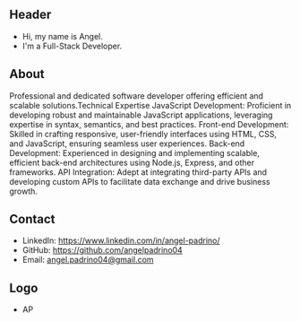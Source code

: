 ## Header
- Hi, my name is Angel.
- I'm a Full-Stack Developer.

## About
Professional and dedicated software developer offering efficient and scalable solutions.Technical Expertise
JavaScript Development: Proficient in developing robust and maintainable JavaScript applications, leveraging expertise in syntax, semantics, and best practices.
Front-end Development: Skilled in crafting responsive, user-friendly interfaces using HTML, CSS, and JavaScript, ensuring seamless user experiences.
Back-end Development: Experienced in designing and implementing scalable, efficient back-end architectures using Node.js, Express, and other frameworks.
API Integration: Adept at integrating third-party APIs and developing custom APIs to facilitate data exchange and drive business growth.

## Contact

- LinkedIn: https://www.linkedin.com/in/angel-padrino/
- GitHub: https://github.com/angelpadrino04
- Email: angel.padrino04@gmail.com
## Logo
- AP
